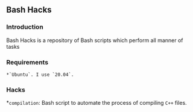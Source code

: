 ## Bash Hacks

### Introduction

Bash Hacks is a repository of Bash scripts which perform all manner of tasks

### Requirements

    *`Ubuntu`. I use `20.04`.

### Hacks

   *`compilation`: Bash script to automate the process of compiling `C++` files. 

